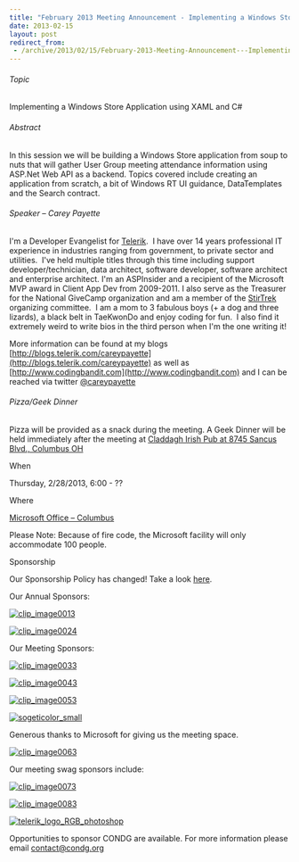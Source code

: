 ```yaml
---
title: "February 2013 Meeting Announcement - Implementing a Windows Store Application using XAML and C#"
date: 2013-02-15
layout: post
redirect_from:
 - /archive/2013/02/15/February-2013-Meeting-Announcement---Implementing-a-Windows-Store-Application.aspx
---
```


###### Topic


Implementing a Windows Store Application using XAML and C#


###### Abstract


In this session we will be building a Windows Store application from soup to nuts that will gather User Group meeting attendance information using ASP.Net Web API as a backend. Topics covered include creating an application from scratch, a bit of Windows RT UI guidance, DataTemplates and the Search contract.


###### Speaker – Carey Payette


I'm a Developer Evangelist for [Telerik](http://www.telerik.com/).  I have over 14 years professional IT experience in industries ranging from government, to private sector and utilities.  I've held multiple titles through this time including support developer/technician, data architect, software developer, software architect and enterprise architect. I'm an ASPInsider and a recipient of the Microsoft MVP award in Client App Dev from 2009-2011. I also serve as the Treasurer for the National GiveCamp organization and am a member of the [StirTrek](http://stirtrek.com/) organizing committee.  I am a mom to 3 fabulous boys (+ a dog and three lizards), a black belt in TaeKwonDo and enjoy coding for fun.  I also find it extremely weird to write bios in the third person when I'm the one writing it!



More information can be found at my blogs [http://blogs.telerik.com/careypayette](http://blogs.telerik.com/careypayette) as well as [http://www.codingbandit.com](http://www.codingbandit.com) and I can be reached via twitter [@careypayette](http://twitter.com/careypayette)






###### Pizza/Geek Dinner


Pizza will be provided as a snack during the meeting. A Geek Dinner will be held immediately after the meeting at [Claddagh Irish Pub at 8745 Sancus Blvd., Columbus OH](http://www.bing.com/local/details.aspx?lid=YN671x11725012&amp;qt=yp&amp;what=claddagh&amp;where=Columbus,+Ohio&amp;s_cid=ansPhBkYp02&amp;mkt=en-us&amp;q=claddagh&amp;FORM=LARE)



When



Thursday, 2/28/2013, 6:00 - ??



Where



[Microsoft Office – Columbus](http://maps.google.com/maps?f=q&amp;hl=en&amp;q=8800+Lyra+Dr.+Columbus,+OH+43240&amp;om=1)



Please Note: Because of fire code, the Microsoft facility will only accommodate 100 people.



Sponsorship



Our Sponsorship Policy has changed! Take a look [here](http://www.condg.org/documents/Sponsorship%20Policy.pdf).



Our Annual Sponsors:



[![clip_image0013](http://condg.org/images/condg_org/Windows-Live-Writer/January-2013-Meeting-Announcement--_DBCD/clip_image0013_836cae65-6416-43f8-9634-cdf52c5f00a8.jpg "clip_image0013")](http://www.improvingenterprises.com)



[![clip_image0024](http://condg.org/images/condg_org/Windows-Live-Writer/January-2013-Meeting-Announcement--_DBCD/clip_image0024_87ed09a0-1a99-4946-a769-268269f15be2.png "clip_image0024")](http://www.cardinalsolutions.com)



Our Meeting Sponsors:



[![clip_image0033](http://condg.org/images/condg_org/Windows-Live-Writer/January-2013-Meeting-Announcement--_DBCD/clip_image0033_345d4739-b377-4eef-b0cc-de2ce488a588.png "clip_image0033")](http://hmbnet.com)



[![clip_image0043](http://condg.org/images/condg_org/Windows-Live-Writer/January-2013-Meeting-Announcement--_DBCD/clip_image0043_1957482a-841d-4ea5-a04d-97057017247b.jpg "clip_image0043")](http://iccohio.com)



[![clip_image0053](http://condg.org/images/condg_org/Windows-Live-Writer/January-2013-Meeting-Announcement--_DBCD/clip_image0053_2dcab694-3305-4217-bd01-3197dce29f31.png "clip_image0053")](http://www.appdynamics.com)



[![sogeticolor_small](http://condg.org/images/condg_org/Windows-Live-Writer/January-2013-Meeting-Announcement--_DBCD/sogeticolor_small_thumb.gif "sogeticolor_small")](http://us.sogeti.com)



Generous thanks to Microsoft for giving us the meeting space.



[![clip_image0063](http://condg.org/images/condg_org/Windows-Live-Writer/January-2013-Meeting-Announcement--_DBCD/clip_image0063_017112b5-ebbc-4d6b-9105-9a99563d1af4.png "clip_image0063")](http://www.microsoft.com)



Our meeting swag sponsors include:



[![clip_image0073](http://condg.org/images/condg_org/Windows-Live-Writer/January-2013-Meeting-Announcement--_DBCD/clip_image0073_813519ba-ec40-4014-b290-0f59941c9ad2.gif "clip_image0073")](http://www.jetbrains.com/)



[![clip_image0083](http://condg.org/images/condg_org/Windows-Live-Writer/January-2013-Meeting-Announcement--_DBCD/clip_image0083_5c7c9dad-55ae-4900-8acf-50958e89728c.png "clip_image0083")](http://tekpub.com)



[![telerik_logo_RGB_photoshop](http://condg.org/images/condg_org/Windows-Live-Writer/January-2013-Meeting-Announcement--_DBCD/telerik_logo_RGB_photoshop_thumb.jpg "telerik_logo_RGB_photoshop")](http://www.telerik.com)



Opportunities to sponsor CONDG are available. For more information please email [contact@condg.org](mailto:contact@condg.org)

